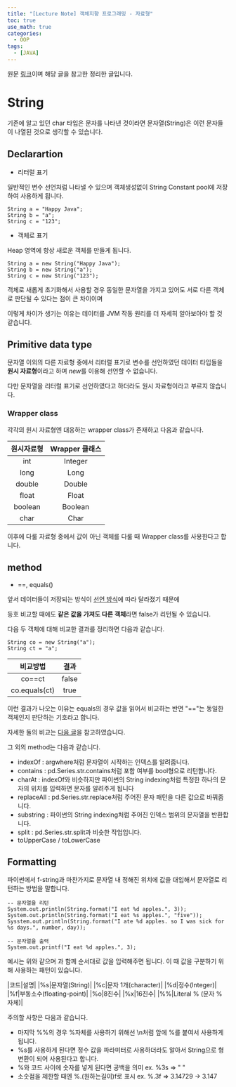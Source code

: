 ```yaml
---
title: "[Lecture Note] 객체지향 프로그래밍 - 자료형"
toc: true
use_math: true
categories:
  - OOP
tags:
  - [JAVA]
---
```


원문 [링크](https://wikidocs.net/205)이며 해당 글을 참고한 정리한 글입니다.


# String

기존에 알고 있던 char 타입은 문자를 나타낸 것이라면 문자열(String)은 이런 문자들이 나열된 것으로 생각할 수 있습니다. 

## Declarartion

- 리터럴 표기

일반적인 변수 선언처럼 나타낼 수 있으며 객체생성없이 String Constant pool에 저장하여 사용하게 됩니다.

```
String a = "Happy Java";
String b = "a";
String c = "123";
```

- 객체로 표기

Heap 영역에 항상 새로운 객체를 만들게 됩니다.

```
String a = new String("Happy Java");
String b = new String("a");
String c = new String("123");
```

객체로 새롭게 초기화해서 사용할 경우 동일한 문자열을 가지고 있어도 서로 다른 객체로 판단될 수 있다는 점이 큰 차이이며

이렇게 차이가 생기는 이유는 데이터를 JVM 작동 원리를 더 자세히 알아보아야 할 것 같습니다. 


## Primitive data type

문자열 이외의 다른 자료형 중에서 리터럴 표기로 변수를 선언하였던 데이터 타입들을 **원시 자료형**이라고 하며 *new*를 이용해 선언할 수 없습니다. 

다만 문자열을 리터럴 표기로 선언하였다고 하더라도 원시 자료형이라고 부르지 않습니다. 

### Wrapper class

각각의 원시 자료형엔 대응하는 wrapper class가 존재하고 다음과 같습니다.

|원시자료형|Wrapper 클래스|
|:---:|:---:|
|int|Integer|
|long|Long|
|double|Double|
|float|Float|
|boolean|Boolean|
|char|Char|

이후에 다룰 자료형 중에서 값이 아닌 객체를 다룰 때 Wrapper class를 사용한다고 합니다. 


## method

- ==, equals()

앞서 데이터들이 저장되는 방식이 [선언 방식](#declarartion)에 따라 달라졌기 때문에 

등호 비교할 때에도 **같은 값을 가져도 다른 객체**라면 false가 리턴될 수 있습니다.


다음 두 객체에 대해 비교한 결과를 정리하면 다음과 같습니다.

```
String co = new String("a");
String ct = "a";
```

|비교방법|결과|
|:---:|:---:|
|co==ct|false|
|co.equals(ct)|true|

이런 결과가 나오는 이유는 equals의 경우 값을 읽어서 비교하는 반면 "=="는 동일한 객체인지 판단하는 기호라고 합니다.

자세한 둘의 비교는 [다음 글](https://hyeran-story.tistory.com/123)을 참고하였습니다.


그 외의 method는 다음과 같습니다.

- indexOf : argwhere처럼 문자열이 시작하는 인덱스를 알려줍니다.
- contains : pd.Series.str.contains처럼 포함 여부를 bool형으로 리턴합니다.
- charAt : indexOf와 비슷하지만 파이썬의 String indexing처럼 특정한 하나의 문자의 위치를 입력하면 문자를 알려주게 됩니다
- replaceAll : pd.Series.str.replace처럼 주어진 문자 패턴을 다른 값으로 바꿔줍니다.
- substring : 파이썬의 String indexing처럼 주어진 인덱스 범위의 문자열을 반환합니다.
- split : pd.Series.str.split과 비슷한 작업입니다.
- toUpperCase / toLowerCase

## Formatting

파이썬에서 f-string과 마찬가지로 문자열 내 정해진 위치에 값을 대입해서 문자열로 리턴하는 방법을 말합니다.

```
-- 문자열을 리턴
System.out.println(String.format("I eat %d apples.", 3)); 
System.out.println(String.format("I eat %s apples.", "five"));
Sysstem.out.println(String.format("I ate %d apples. so I was sick for %s days.", number, day));

-- 문자열을 출력
System.out.printf("I eat %d apples.", 3); 
```

예시는 위와 같으며 과 함께 순서대로 값을 입력해주면 됩니다. 이 때 값을 구분하기 위해 사용하는 패턴이 있습니다.


|코드|설명|
|%s|문자열(String)|
|%c|문자 1개(character)|
|%d|정수(Integer)|
|%f|부동소수(floating-point)|
|%o|8진수|
|%x|16진수|
|%%|Literal % (문자 % 자체)|

주의할 사항은 다음과 같습니다.

- 마지막 %%의 경우 %자체를 사용하기 위해선 \n처럼 앞에 %를 붙여서 사용하게 됩니다.
- %s를 사용하게 된다면 정수 값을 파라미터로 사용하더라도 알아서 String으로 형변환이 되어 사용된다고 합니다.
- %와 코드 사이에 숫자를 넣게 된다면 공백을 의미 ex. %3s => "   "
- 소숫점을 제한할 때엔 %.(원하는길이)f로 표시 ex. %.3f => 3.14729 -> 3.147

